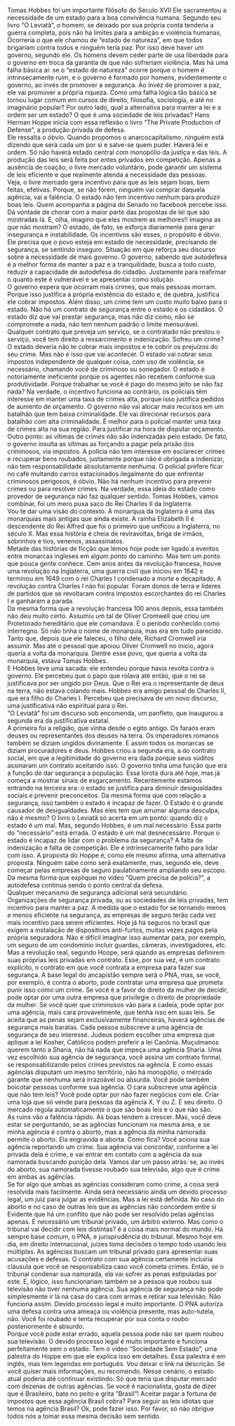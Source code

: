 ﻿Tomas Hobbes foi um importante filósofo do Século XVII 
Ele sacramentou a necessidade de um estado para a boa convivência humana. 
Segundo seu livro “O Leviatã”, o homem, se deixado por sua própria conta tenderia a guerra completa, pois não há limites para a ambição e violência humanas, 
Ocorreria o que ele chamou de “estado de natureza”, em que todos brigariam contra todos e ninguém teria paz.
Por isso deve haver um governo, segundo ele. Os homens devem ceder parte de usa liberdade para o governo em troca da garantia de que não sofreriam violência.
Mas há uma falha básica aí: se o “estado de natureza” ocorre porque o homem é intrinsecamente ruim, e o governo é formado por homens, evidentemente o governo, ao invés de promover a segurança.
Ao invéz de promover a paz, ele vai promover a própria riqueza.
Como uma falha lógica tão básica se tornou lugar comum em cursos de direito, filosofia, sociologia, e até no imaginário popular? 
Por outro lado, qual a alternativa para manter a lei e a ordem ser um estado?
O que é uma sociedade de leis privadas? 
Hans Herman Hoppe inicia com essa reflexão o livro “The Private Production of Defense”, a produção privada de defesa.  
Ele ressalta o óbvio. Quando propomos o anarcocapitalismo, ninguém está dizendo que será cada um por si e salve-se quem puder. Haverá lei e ordem. 
Só não haverá estado central com monopólio da justiça e das leis. 
A produção das leis será feita por entes privados em competição. 
Apenas a ausência de coação, o livre mercado voluntário, pode garantir um sistema de leis eficiente e que realmente atenda a necessidade das pessoas.  
Veja, o livre mercado gera incentivo para que as leis sejam boas, bem feitas, efetivas. 
Porque, se não forem, ninguém vai comprar daquela agência, vai a falência. 
O estado não tem incentivo nenhum para produzir boas leis. 
Quem acompanha a página do Senado no facebook percebe isso. 
Dá vontade de chorar com a maior parte das propostas de lei que são mostradas lá. 
E, olha, imagino que eles mostrem as melhores!! Imagina as que não mostram?
O estado, de fato, se esforça diariamente para gerar insegurança e instabilidade. 
Os incentivos são esses, o propósito é óbvio.  
Ele precisa que o povo esteja em estado de necessidade, precisando de segurança, se sentindo inseguro. 
Situação em que reforça seu discurso sobre a necessidade de mais governo. 
O governo, sabendo que autodefesa é a melhor forma de manter a paz e a tranquilidade, busca a todo custo, reduzir a capacidade de autodefesa do cidadão.
Justamente para reafirmar o quanto este é vulnerável e se apresentar como solução.  
O governo espera que ocorram mais crimes, que mais pessoas morram. 
Porque isso justifica a própria existência do estado e, de quebra, justifica ele cobrar impostos. 
Além disso, um crime tem um custo muito baixo para o estado.
Não há um contrato de segurança entre o estado e os cidadãos. 
O estado diz que vai prestar segurança, mas não diz como, não se compromete a nada, não tem nenhum padrão o limite mensurável.  
Qualquer contrato que preveja um serviço, se o contratado não prestou o serviço, você tem direito a ressarcimento e indenização. 
Sofreu um crime? O estado deveria não te cobrar mais impostos e te cobrir os prejuízos do seu crime.
Mas não é isso que vai acontecer. 
O estado vai cobrar seus impostos independente de qualquer coisa, com uso de violência, se necessário, chamando você de criminoso ou sonegador.
O estado é notoriamente ineficiente porque os agentes não recebem conforme sua produtividade. 
Porque trabalhar se você é pago do mesmo jeito se não faz nada? 
Na verdade, o incentivo funciona ao contrário, os policiais têm interesse em manter uma taxa de crimes alta, porque isso justifica pedidos de aumento de orçamento. 
O governo não vai alocar mais recursos em um batalhão que tem baixa criminalidade. 
Ele vai direcionar recursos para batalhão com alta criminalidade.
É melhor para o policial manter uma taxa de crimes alta na sua região.
Para justificar na hora de disputar orçamento. 
Outro ponto: as vítimas de crimes não são indenizadas pelo estado. 
De fato, o governo insulta as vítimas as forçando a pagar pela prisão dos criminosos, via impostos. 
A polícia não tem interesse em esclarecer crimes e recuperar bens roubados, justamente porque não é obrigada a indenizar, não tem responsabilidade absolutamente nenhuma.
O policial prefere ficar no café multando carros estacionados ilegalmente do que enfrentar criminosos perigosos, é óbvio. 
Não há nenhum incentivo para prevenir crimes ou para resolver crimes. 
Na verdade, essa ideia do estado como provedor de segurança não faz qualquer sentido.
Tomas Hobbes, vamos combinar, foi um mero puxa saco do Rei Charles II da Inglaterra.  
Vou te dar uma visão do contexto.
A monarquia da Inglaterra é uma das monarquias mais antigas que ainda existe. 
A rainha Elizabeth II é descendente do Rei Alfred que foi o primeiro que unificou a Inglaterra, no século X. 
Mas essa história é cheia de reviravoltas, briga de irmãos, sobrinhos e tios, venenos, assassinatos.  
Metade das histórias de ficção que lemos hoje pode ser ligado a eventos entre monarcas ingleses em algum ponto do caminho. 
Mas tem um ponto que pouca gente conhece. 
Cem anos antes da revolução francesa, houve uma revolução na Inglaterra, uma guerra civil que iniciou em 1642 e terminou em 1649 com o rei Charles I condenado a morte e decapitado. 
A revolução contra Charles I não foi popular. 
Foram donos de terra e líderes de partidos que se revoltaram contra impostos escorchantes do rei Charles I e ganharam a parada.  
Da mesma forma que a revolução francesa 100 anos depois, essa também não deu muito certo. 
Assumiu um tal de Oliver Cromwell que criou um Protetorado hereditário que ele comandava. 
É o período conhecido como interregno. 
Só não tinha o nome de monarquia, mas era em tudo parecido.
Tanto que, depois que ele faleceu, o filho dele, Richard Cromwell iria assumir.
Mas até o pessoal que apoiou Oliver Cromwell no início, agora queria a volta da monarquia. 
Dentre esse povo, que queria a volta da monarquia, estava Tomas Hobbes.  
E Hobbes teve uma sacada: ele entendeu porque havia revolta contra o governo.
Ele percebeu que o papo que rolava até então, que o rei se justificava por ser ungido por Deus. 
Que o Rei era o representante de deus na terra, não estava colando mais. 
Hobbes era amigo pessoal de Charles II, que era filho do Charles I.
Percebeu que precisava de um novo discurso, uma justificativa não espiritual para o Rei.  
“O Leviatã” foi um discurso sob encomenda, um panfleto, que inaugurou a segunda era da justificativa estatal.  
A primeira foi a religião, que vinha desde o egito antigo. Os faraós eram deuses ou representantes dos deuses na terra. 
Os imperadores romanos também se diziam ungidos divinamente. E assim todos os monarcas se diziam procuradores e deus.
Hobbes criou a segunda era, a do contrato social, em que a legitimidade do governo era dada porque seus súditos assinaram um contrato aceitando isso. 
O governo tinha uma função que era a função de dar segurança a população.
Essa lorota dura até hoje, mas já começa a mostrar sinais de esgarçamento. 
Recentemente estamos entrando na terceira era: o estado se justifica para diminuir desigualdades sociais e prevenir preconceitos. 
Da mesma forma que com relação a segurança, isso também o estado é incapaz de fazer. 
O Estado é o grande causador de desigualdades. 
Mas eles tem que arrumar alguma desculpa, não é mesmo?
O livro o Leviatã só acerta em um ponto: quando diz o estado é um mal. Mas, segundo Hobbes, é um mal necessário. Essa parte do “necessário” está errada. O estado é um mal desnecessário. 
Porque o estado é incapaz de lidar com o problema da segurança? A falta de indenização e falta de competição. 
Ele é intrinsecamente falho para lidar com isso. 
A proposta do Hoppe é, como ele mesmo afirma, uma alternativa proposta. 
Ninguém sabe como será exatamente, mas, segundo ele, deve começar pelas empresas de seguro paulatinamente ampliando seu escopo. 
Da mesma forma que expliquei no vídeo “Quem precisa de polícia?”, a autodefesa continua sendo o ponto central da defesa.  
Qualquer mecanismo de segurança adicional será secundário.  
Organizações de segurança privada, ou as sociedades de leis privadas, tem incentivo para manter a paz. 
A medida que o estado for se tornando menos e menos eficiente na segurança, as empresas de seguro terão cada vez mais incentivo para serem eficientes.
Hoje já há seguros no brasil que exigem a instalação de dispositivos anti-furtos, muitas vezes pagos pela própria seguradora. 
Não é difícil imaginar isso aumentar para, por exemplo, um seguro de um condomínio incluir guardas, câmeras, investigadores, etc.
Mas a revolução real, segundo Hoope, será quando as empresas definirem suas próprias leis privadas em contrato. 
Esse, por sua vez, é um contrato explícito, o contrato em que você contrata a empresa para fazer sua segurança.
A base legal do ancapistão sempre será o PNA, mas, se você, por exemplo, é contra o aborto, pode contratar uma empresa que prometa punir isso como um crime. 
Se você é a favor do direito da mulher de decidir, pode optar por uma outra empresa que privilegie o direito de propriedade da mulher. 
Se você quer que criminosos vão para a cadeia, pode optar por uma agência, mais cara provavelmente, que tenha isso em suas leis. Se aceita que as penas sejam exclusivamente financeiras, haverá agências de segurança mais baratas. 
Cada pessoa subscreve a uma agência de segurança de seu interesse. 
Judeus podem escolher uma empresa que aplique a lei Kosher, Católicos podem preferir a lei Canônia. Muçulmanos querem tanto a Sharia, não há nada que impeça uma agência Sharia.
Uma vez escolhido sua agência de segurança, você assina um contrato formal, se responsabilizando pelos crimes previstos na agência. 
E como essas agências disputam um mesmo território, não há monopólio, o mercado garante que nenhuma será irrazoável ou absurda.
Você pode também boicotar pessoas conforme sua agência. O cara subscreve uma agência que não tem leis? 
Você pode optar por não fazer negócios com ele. Criar uma loja que só vende para pessoas da agência X, Y ou Z. 
É seu direito.
O mercado regula automaticamente o que são boas leis e o que não são.  
As ruins vão a falência rápido. 
As boas tendem a crescer.
Mas, você deve estar se perguntando, se as agências funcionam na mesma área, e se minha agência é contra o aborto, mas a agência da minha namorada permite o aborto. 
Ela engravida e aborta. 
Como fica? Você aciona sua agência reportando um crime. 
Sua agência vai concordar, conforme a lei privada dela é crime, e vai entrar em contato com a agência da sua namorada buscando punição dela. 
Vamos dar um passo atrás: se, ao invés do aborto, sua namorada tivesse roubado sua televisão, algo que é crime em ambas as agências.  
Se for algo que ambas as agências consideram como crime, a coisa será resolvida mais facilmente. 
Ainda será necessário ainda um devido processo legal, um juiz para julgar as evidências. 
Mas a lei está definida.
No caso do aborto e no caso de outras leis que as agências não concordem entre si
Evidente que há um conflito que não pode ser resolvido pelas agências apenas. 
É necessário um tribunal privado, um árbitro externo.
Mas como o tribunal vai decidir com leis distintas? 
é a coisa mais normal do mundo. Há sempre base comum, o PNA, e jurisprudência do tribunal. 
Mesmo hoje em dia, em direito internacional, juízes toma decisões o tempo todo usando leis múltiplas.
As agências buscam um tribunal privado para apresentar suas acusações e defesas. 
O contrato com sua agência certamente incluiria cláusula que você se responsabiliza caso você cometa crimes. 
Então, se o tribunal condenar sua namorada, ela vai sofrer as penas estipuladas por este.
E, lógico, isso funcionariam também se a pessoa que roubou sua televisão não tiver nenhuma agência. 
Sua agência de segurança não pode simplesmente ir lá na casa do cara com armas e retirar sua televisão. 
Não funciona assim. 
Devido processo legal é muito importante. 
O PNA autoriza uma defesa contra uma ameaça ou violência presente, mas auto-tutela, não.
Você foi roubado e tenta recuperar por sua conta o roubo posteriormente é absurdo.  
Porque você pode estar errado, aquela pessoa pode não ser quem roubou sua televisão. 
O devido processo legal é muito importante e funciona perfeitamente sem o estado. 
Tem o vídeo “Sociedade Sem Estado”, uma palestra do Hoppe em que ele explica isso em detalhes. 
Essa palestra é em inglês, mas tem legendas em português. 
Vou deixar o link na descrição. Se você quiser mais informações, eu recomendo.
Nesse cenário, o estado atual poderia até continuar existindo. 
Só que teria que disputar mercado com dezenas de outras agências. 
Se você é nacionalista, gosta de dizer que é Brasileiro, bate no peito e grita “Brasil”!
Aceitar pagar a fortuna de impostos que essa agência Brasil cobra?
Para seguir as leis idiotas que temos na agência Brasil?
Ok, pode fazer isso.
Por favor, só não obrigue todos nós a tomar essa mesma decisão sem sentido.

